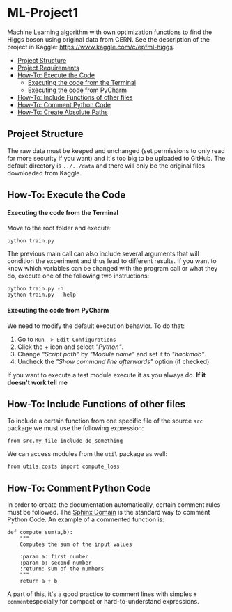 # ML-Project1

Machine Learning algorithm with own optimization functions to find the Higgs boson using original data from CERN. See the description of the project in Kaggle: https://www.kaggle.com/c/epfml-higgs.

* [Project Structure](#project-structure)
* [Project Requirements](#project-requirements)
* [How-To: Execute the Code](#how-to-execute-the-code)
    - [Executing the code from the Terminal](#executing-the-code-from-the-terminal)
    - [Executing the code from PyCharm](#executing-the-code-from-pycharm)
* [How-To: Include Functions of other files](#how-to-include-functions-of-other-files)
* [How-To: Comment Python Code](#how-to-comment-python-code)
* [How-To: Create Absolute Paths](#how-to-create-absolute-paths)

## Project Structure
The raw data must be keeped and unchanged (set permissions to only read for more security if you want) and it's too big to be uploaded to GitHub. The default directory is `../../data` and there will only be the original files downloaded from Kaggle.

## How-To: Execute the Code
#### Executing the code from the Terminal

Move to the root folder and execute:

    python train.py

The previous main call can also include several arguments that will condition the experiment and thus lead to different results. If you want to know which variables can be changed with the program call or what they do, execute one of the following two instructions:

    python train.py -h
    python train.py --help

#### Executing the code from PyCharm

We need to modify the default execution behavior. To do that:

1. Go to `Run -> Edit Configurations`
2. Click the + icon and select _"Python"_.
3. Change _"Script path"_ by _"Module name"_ and set it to _"hackmob"_.
4. Uncheck the _"Show command line afterwards"_ option (if checked).

If you want to execute a test module execute it as you always do. **If it doesn't work tell me**

## How-To: Include Functions of other files

To include a certain function from one specific file of the source `src` package we must use the following expression:

    from src.my_file include do_something
    
We can access modules from the `util` package as well:

    from utils.costs import compute_loss

## How-To: Comment Python Code

In order to create the documentation automatically, certain comment rules must be followed. The [Sphinx Domain](http://www.sphinx-doc.org/en/1.4.8/domains.html#basic-markup) is the standard way to comment Python Code. An example of a commented function is:

    def compute_sum(a,b):
        """
        Computes the sum of the input values
        
        :param a: first number
        :param b: second number
        :return: sum of the numbers
        """
        return a + b
A part of this, it's a good practice to comment lines with simples `# comment`especially for compact or hard-to-understand expressions.
